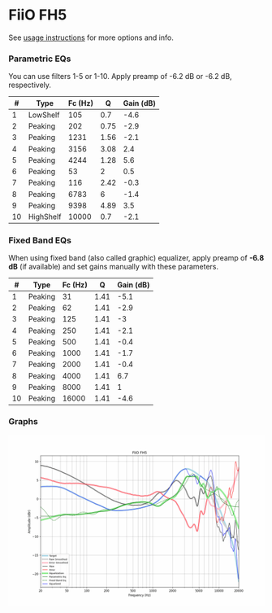 # FiiO FH5
See [usage instructions](https://github.com/jaakkopasanen/AutoEq#usage) for more options and info.

### Parametric EQs
You can use filters 1-5 or 1-10. Apply preamp of -6.2 dB or -6.2 dB, respectively.

|   # | Type      |   Fc (Hz) |    Q |   Gain (dB) |
|-----|-----------|-----------|------|-------------|
|   1 | LowShelf  |       105 | 0.7  |        -4.6 |
|   2 | Peaking   |       202 | 0.75 |        -2.9 |
|   3 | Peaking   |      1231 | 1.56 |        -2.1 |
|   4 | Peaking   |      3156 | 3.08 |         2.4 |
|   5 | Peaking   |      4244 | 1.28 |         5.6 |
|   6 | Peaking   |        53 | 2    |         0.5 |
|   7 | Peaking   |       116 | 2.42 |        -0.3 |
|   8 | Peaking   |      6783 | 6    |        -1.4 |
|   9 | Peaking   |      9398 | 4.89 |         3.5 |
|  10 | HighShelf |     10000 | 0.7  |        -2.1 |

### Fixed Band EQs
When using fixed band (also called graphic) equalizer, apply preamp of **-6.8 dB** (if available) and set gains manually with these parameters.

|   # | Type    |   Fc (Hz) |    Q |   Gain (dB) |
|-----|---------|-----------|------|-------------|
|   1 | Peaking |        31 | 1.41 |        -5.1 |
|   2 | Peaking |        62 | 1.41 |        -2.9 |
|   3 | Peaking |       125 | 1.41 |        -3   |
|   4 | Peaking |       250 | 1.41 |        -2.1 |
|   5 | Peaking |       500 | 1.41 |        -0.4 |
|   6 | Peaking |      1000 | 1.41 |        -1.7 |
|   7 | Peaking |      2000 | 1.41 |        -0.4 |
|   8 | Peaking |      4000 | 1.41 |         6.7 |
|   9 | Peaking |      8000 | 1.41 |         1   |
|  10 | Peaking |     16000 | 1.41 |        -4.6 |

### Graphs
![](./FiiO%20FH5.png)
